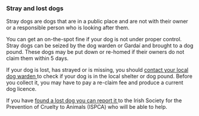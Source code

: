 ###  Stray and lost dogs

Stray dogs are dogs that are in a public place and are not with their owner or
a responsible person who is looking after them.

You can get an on-the-spot fine if your dog is not under proper control. Stray
dogs can be seized by the dog warden or Gardaí and brought to a dog pound.
These dogs may be put down or re-homed if their owners do not claim them
within 5 days.

If your dog is lost, has strayed or is missing, you should [ contact your
local dog warden ](https://www.ispca.ie/useful-info/dog-warden-info/) to check
if your dog is in the local shelter or dog pound. Before you collect it, you
may have to pay a re-claim fee and produce a current dog licence.

If you have [ found a lost dog you can report it
](https://www.ispca.ie/report_found_animal) to the Irish Society for the
Prevention of Cruelty to Animals (ISPCA) who will be able to help.
